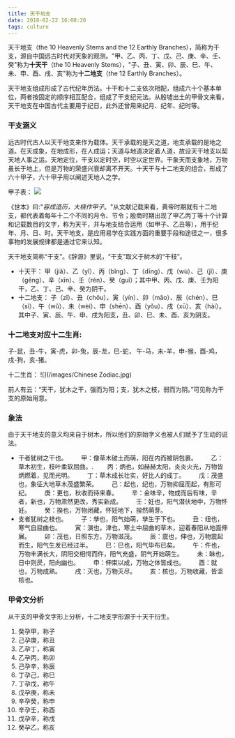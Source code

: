 ```yaml
---
title: 天干地支
date: 2018-02-22 16:08:20
tags: culture
---
```

天干地支（the 10 Heavenly Stems and the 12 Earthly Branches），简称为干支，源自中国远古时代对天象的观测。"甲、乙、丙、丁、戊、己、庚、辛、壬、癸"称为**十天干**（the 10 Heavenly Stems），"子、丑、寅、卯、辰、巳、午、未、申、酉、戌、亥"称为**十二地支**（the 12 Earthly Branches）。

天干地支组成形成了古代纪年历法。十干和十二支依次相配，组成六十个基本单位，两者按固定的顺序相互配合，组成了干支纪元法。从殷墟出土的甲骨文来看，天干地支在中国古代主要用于纪日，此外还曾用来纪月、纪年、纪时等。

### 干支涵义

远古时代古人以天干地支来作为载体。天干承载的是天之道，地支承载的是地之道。在天成象，在地成形，在人成运；天道与地道决定着人道，故设天干地支以契天地人事之运。天地定位，干支以定时空，时空以定世界。干象天而支象地，万物虽长于地上，但是万物的荣盛兴衰却离不开天。十天干与十二地支的组合，形成了六十甲子，六十甲子用以阐述天地人之学。
<!-- more -->
甲子表：
![](/images/a-cycle-of-sixty-years.jpg)

《世本》曰:"_容成造历，大桡作甲子_。"从文献记载来看，黄帝时期就有十二地支，都代表着每年十二个不同的月令、节令；殷商时期出现了甲乙丙丁等十个计算和记载数目的文字，称为天干，并与地支结合运用（如甲子、乙丑等），用于纪年、月、日、时。天干地支，是应用易学在实践方面的重要手段和途径之一，很多事物的发展规律都是通过它来认知。

天干地支简称“干支”。《辞源》里说，“干支”取义于树木的“干枝”。

* 十天干：
  甲（jiǎ）、乙（yǐ）、丙（bǐng）、丁（dīng）、戊（wù）、己（jǐ）、庚（gēng）、辛（xīn）、壬（rén）、癸（guǐ）；其中甲、丙、戊、庚、壬为阳干，乙、丁、己、辛、癸为阴干。
* 十二地支：
  子（zǐ）、丑（chǒu）、寅（yín）、卯（mǎo）、辰（chén）、巳（sì）、午（wǔ）、未（wèi）、申（shēn）、酉（yǒu）、戌（xū）、亥（hài）。其中子、寅、辰、午、申、戌为阳支，丑、卯、巳、未、酉、亥为阴支。

### 十二地支对应十二生肖:

子-鼠，丑-牛，寅-虎，卯-兔，辰-龙，巳-蛇， 午-马，未-羊，申-猴，酉-鸡，戌-狗，亥-猪。

十二生肖：
![](/images/Chinese Zodiac.jpg)

前人有云：“天干，犹木之干，强而为阳；支，犹木之枝，弱而为阴。”可见称为干支的原始用意。

### 象法

由于天干地支的意义均来自于树木，所以他们的原始字义也被人们赋予了生动的说法。

* 干者犹树之干也。
  　　甲：像草木破土而萌，阳在内而被阴包裹。
  　　乙：草木初生，枝叶柔软屈曲。.
  　　丙：炳也，如赫赫太阳，炎炎火光，万物皆炳燃着，见而光明。
  　　丁：草木成长壮实，好比人的成丁。
  　　戊：茂盛也，象征大地草木茂盛繁荣。
  　　己：起也，纪也，万物抑屈而起，有形可纪。
  　　庚：更也，秋收而待来春。
  　　辛：金味辛，物成而后有味，辛者，新也，万物肃然更改，秀实新成。
  　　壬：妊也，阳气潜伏地中，万物怀妊。
  　　癸：揆也，万物闭藏，怀妊地下，揆然萌芽。
　　
* 支者犹树之枝也。
  　　子：孳也，阳气始萌，孳生于下也。
  　　丑：纽也，寒气自屈曲也。
  　　寅：演也，津也，寒土中屈曲的草木，迎着春阳从地面伸展。
  　　卯：茂也，日照东方，万物滋茂。
  　　辰：震也，伸也，万物震起而生，阳气生发已经过半。
  　　巳：巳也，阳气毕布已矣。
  　　午：仵也，万物丰满长大，阴阳交相愕而仵，阳气充盛，阴气开始萌生。
  　　未：眛也，日中则昃，阳向幽也。
  　　申：伸束以成，万物之体皆成也。
  　　酉：就也，万物成熟。
  　　戌：灭也，万物灭尽。
  　　亥：核也，万物收藏，皆坚核也。

### 甲骨文分析

从干支的甲骨文字形上分析，十二地支字形源于十天干衍生。

1. 癸孕甲，称子　
2. 己孕庚，称丑
3. 乙孕丁，称寅　
4. 乙孕丙，称卯
5. 己孕辛，称辰　
6. 丁孕己，称巳
7. 丁孕戊，称午　
8. 戊孕庚，称未
9. 辛孕癸，称申　
10. 辛孕壬，称酉
11. 戊孕辛，称戌　
12. 癸孕乙，称亥


